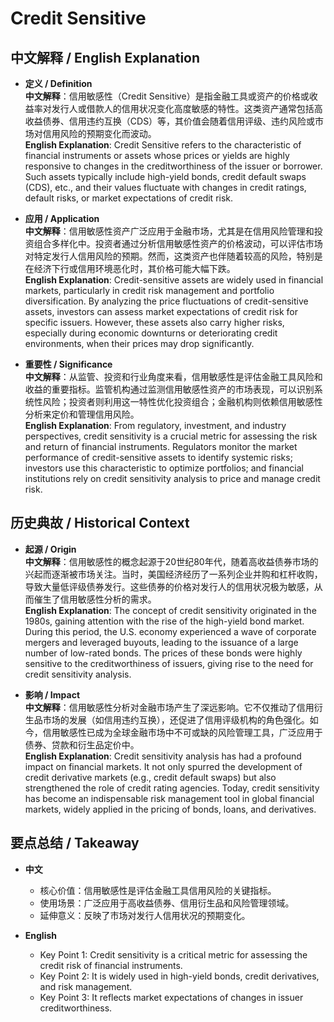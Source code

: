 # Credit Sensitive

## 中文解释 / English Explanation

* **定义 / Definition**  
  **中文解释**：信用敏感性（Credit Sensitive）是指金融工具或资产的价格或收益率对发行人或借款人的信用状况变化高度敏感的特性。这类资产通常包括高收益债券、信用违约互换（CDS）等，其价值会随着信用评级、违约风险或市场对信用风险的预期变化而波动。  
  **English Explanation**: Credit Sensitive refers to the characteristic of financial instruments or assets whose prices or yields are highly responsive to changes in the creditworthiness of the issuer or borrower. Such assets typically include high-yield bonds, credit default swaps (CDS), etc., and their values fluctuate with changes in credit ratings, default risks, or market expectations of credit risk.

* **应用 / Application**  
  **中文解释**：信用敏感性资产广泛应用于金融市场，尤其是在信用风险管理和投资组合多样化中。投资者通过分析信用敏感性资产的价格波动，可以评估市场对特定发行人信用风险的预期。然而，这类资产也伴随着较高的风险，特别是在经济下行或信用环境恶化时，其价格可能大幅下跌。  
  **English Explanation**: Credit-sensitive assets are widely used in financial markets, particularly in credit risk management and portfolio diversification. By analyzing the price fluctuations of credit-sensitive assets, investors can assess market expectations of credit risk for specific issuers. However, these assets also carry higher risks, especially during economic downturns or deteriorating credit environments, when their prices may drop significantly.

* **重要性 / Significance**  
  **中文解释**：从监管、投资和行业角度来看，信用敏感性是评估金融工具风险和收益的重要指标。监管机构通过监测信用敏感性资产的市场表现，可以识别系统性风险；投资者则利用这一特性优化投资组合；金融机构则依赖信用敏感性分析来定价和管理信用风险。  
  **English Explanation**: From regulatory, investment, and industry perspectives, credit sensitivity is a crucial metric for assessing the risk and return of financial instruments. Regulators monitor the market performance of credit-sensitive assets to identify systemic risks; investors use this characteristic to optimize portfolios; and financial institutions rely on credit sensitivity analysis to price and manage credit risk.

## 历史典故 / Historical Context

* **起源 / Origin**  
  **中文解释**：信用敏感性的概念起源于20世纪80年代，随着高收益债券市场的兴起而逐渐被市场关注。当时，美国经济经历了一系列企业并购和杠杆收购，导致大量低评级债券发行。这些债券的价格对发行人的信用状况极为敏感，从而催生了信用敏感性分析的需求。  
  **English Explanation**: The concept of credit sensitivity originated in the 1980s, gaining attention with the rise of the high-yield bond market. During this period, the U.S. economy experienced a wave of corporate mergers and leveraged buyouts, leading to the issuance of a large number of low-rated bonds. The prices of these bonds were highly sensitive to the creditworthiness of issuers, giving rise to the need for credit sensitivity analysis.

* **影响 / Impact**  
  **中文解释**：信用敏感性分析对金融市场产生了深远影响。它不仅推动了信用衍生品市场的发展（如信用违约互换），还促进了信用评级机构的角色强化。如今，信用敏感性已成为全球金融市场中不可或缺的风险管理工具，广泛应用于债券、贷款和衍生品定价中。  
  **English Explanation**: Credit sensitivity analysis has had a profound impact on financial markets. It not only spurred the development of credit derivative markets (e.g., credit default swaps) but also strengthened the role of credit rating agencies. Today, credit sensitivity has become an indispensable risk management tool in global financial markets, widely applied in the pricing of bonds, loans, and derivatives.

## 要点总结 / Takeaway

* **中文**  
  - 核心价值：信用敏感性是评估金融工具信用风险的关键指标。  
  - 使用场景：广泛应用于高收益债券、信用衍生品和风险管理领域。  
  - 延伸意义：反映了市场对发行人信用状况的预期变化。

* **English**  
  - Key Point 1: Credit sensitivity is a critical metric for assessing the credit risk of financial instruments.  
  - Key Point 2: It is widely used in high-yield bonds, credit derivatives, and risk management.  
  - Key Point 3: It reflects market expectations of changes in issuer creditworthiness.